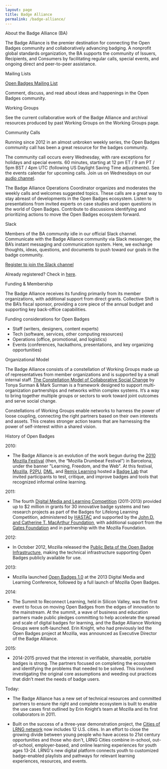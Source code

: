 ```yaml
---
layout: page
title: Badge Alliance
permalink: /badge-alliance/
---
```

About the Badge Alliance (BA)

The Badge Alliance is the premier destination for connecting the Open Badges community and collaboratively advancing badging. A nonprofit global standards organization, the BA supports the community of Issuers, Recipients, and Consumers by facilitating regular calls, special events, and ongoing direct and peer-to-peer assistance. 

Mailing Lists

[Open Badges Mailing List](https://groups.google.com/forum/#!forum/openbadges)

Comment, discuss, and read about ideas and happenings in the Open Badges community.

Working Groups

See the current collaborative work of the Badge Alliance and archival resources produced by past Working Groups on the Working Groups page.

Community Calls

Running since 2012 in an almost unbroken weekly series, the Open Badges community call has been a great resource for the badges community. 

The community call occurs every Wednesday, with rare exceptions for holidays and special events. 60 minutes, starting at 12 pm ET / 9 am PT / 5pm BST / 4pm UTC (following US Daylight Saving Time adjustments). See the events calendar for upcoming calls. Join us on Wednesdays on our [audio channel](https://www.uberconference.com/badgealliance).

The Badge Alliance Operations Coordinator organizes and moderates the weekly calls and welcomes suggested topics. These calls are a great way to stay abreast of developments in the Open Badges ecosystem. Listen to presentations from invited experts on case studies and open questions in the world of Open Badges. Contribute to discussions identifying and prioritizing actions to move the Open Badges ecosystem forward. 

Slack

Members of the BA community idle in our official Slack channel. Communicate with the Badge Alliance community via Slack messenger, the BA’s instant messaging and communication system. Here, we exchange thoughts, ideas, questions, and documents to push toward our goals in the badge community. 

[Register to join the Slack channel](http://bit.ly/badgealliance-slack-register)

Already registered? Check in [here](https://badgealliance.slack.com/messages/general/whats_new/).

Funding & Membership

The Badge Alliance receives its funding primarily from its member organizations, with additional support from direct grants. Collective Shift is the BA’s fiscal sponsor, providing a core piece of the annual budget and supporting key back-office capabilities.

Funding considerations for Open Badges

+ Staff (writers, designers, content experts)
+ Tech (software, services, other computing resources)
+ Operations (office, promotional, and logistics)
+ Events (conferences, hackathons, presentations, and key organizing opportunities)

Organizational Model

The Badge Alliance consists of a constellation of Working Groups made up of representatives from member organizations and is supported by a small internal staff. [The Constellation Model of Collaborative Social Change](http://ink.library.smu.edu.sg/cgi/viewcontent.cgi?article=1010&context=lien_research) by Tonya Surman & Mark Surman is a framework designed to support multi-organization partnerships and networks within complex systems. It’s a way to bring together multiple groups or sectors to work toward joint outcomes and serve social change.

Constellations of Working Groups enable networks to harness the power of loose coupling, connecting the right partners based on their own interests and assets. This creates stronger action teams that are harnessing the power of self-interest within a shared vision.

History of Open Badges

2010:

+ The Badge Alliance is an evolution of the work begun during the [2010 Mozilla Festival](https://wiki.mozilla.org/Drumbeat/events/Festival) (then, the “Mozilla Drumbeat Festival”) in Barcelona, under the banner "Learning, Freedom, and the Web". At this festival, [Mozilla](http://www.mozilla.org/en-US/), [P2PU](https://p2pu.org/en/), [DML](http://dmlcentral.net/), and [Remix Learning](http://remixlearning.com/) hosted a [Badge Lab](https://wiki.mozilla.org/Drumbeat/events/Festival/program/activities#Badge_lab) that invited participants to test, critique, and improve badges and tools that recognized informal online learning.

2011:

+ The fourth [Digital Media and Learning Competition](http://www.hastac.org/dml-competitions/2012) (2011-2013) provided up to $2 million in grants for 30 innovative badge systems and two research projects as part of the Badges for Lifelong Learning Competition, administered by [HASTAC](http://hastac.org/) and supported by the [John D. and Catherine T. MacArthur Foundation](http://www.macfound.org/), with additional support from the [Gates Foundation](http://www.gatesfoundation.org/) and in partnership with the Mozilla Foundation.

2012:

+ In October 2012, Mozilla released the [Public Beta of the Open Badge Infrastructure](https://blog.mozilla.org/blog/2012/04/10/mozilla-open-badges-beta/), making the technical infrastructure supporting Open Badges publicly available for use.

2013:

+ Mozilla launched [Open Badges 1.0](https://blog.mozilla.org/blog/2013/03/14/open_badges/) at the 2013 Digital Media and Learning Conference, followed by a full launch of Mozilla Open Badges.

2014:

+ The Summit to Reconnect Learning, held in Silicon Valley, was the first event to focus on moving Open Badges from the edges of innovation to the mainstream. At the summit, a wave of business and education partners made public pledges committing to help accelerate the spread and scale of digital badges for learning, and the Badge Alliance Working Groups were soft-launched. Erin Knight, who had previously led the Open Badges project at Mozilla, was announced as Executive Director of the Badge Alliance.

2015:

+ 2014-2015 proved that the interest in verifiable, shareable, portable badges is strong. The partners focused on completing the ecosystem and identifying the problems that needed to be solved. This involved investigating the original core assumptions and weeding out practices that didn’t meet the needs of badge users. 

Today:

+ The Badge Alliance has a new set of technical resources and committed partners to ensure the right and complete ecosystem is built to enable the use cases first outlined by Erin Knight’s team at Mozilla and its first collaborators in 2011. 

+ Built on the success of a three-year demonstration project, the [Cities of LRNG network](https://www.lrng.org/) now includes 12 U.S. cities. In an effort to close the growing divide between young people who have access to 21st century opportunities and those who don't, LRNG Cities combine in-school, out-of-school, employer-based, and online learning experiences for youth ages 13-24. LRNG's new digital platform connects youth to customized badge-enabled playlists and pathways for relevant learning experiences, resources, and events. 






